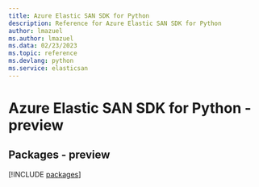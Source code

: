 ```yaml
---
title: Azure Elastic SAN SDK for Python
description: Reference for Azure Elastic SAN SDK for Python
author: lmazuel
ms.author: lmazuel
ms.data: 02/23/2023
ms.topic: reference
ms.devlang: python
ms.service: elasticsan
---
```

# Azure Elastic SAN SDK for Python - preview
## Packages - preview
[!INCLUDE [packages](elastic-san-index.md)]